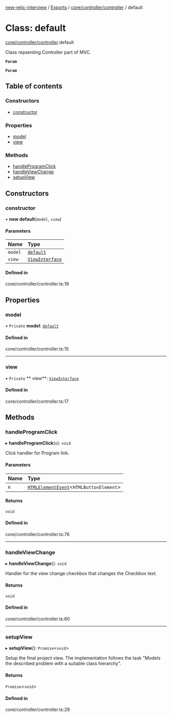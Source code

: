 [new-relic-interview](../README.md) / [Exports](../modules.md)
/ [core/controller/controller](../modules/core_controller_controller.md) /
default

# Class: default

[core/controller/controller](../modules/core_controller_controller.md).default

Class repsenting Controller part of MVC.

**`Param`**

**`Param`**

## Table of contents

### Constructors

- [constructor](core_controller_controller.default.md#constructor)

### Properties

- [model](core_controller_controller.default.md#model)
- [view](core_controller_controller.default.md#view)

### Methods

- [handleProgramClick](core_controller_controller.default.md#handleprogramclick)
- [handleViewChange](core_controller_controller.default.md#handleviewchange)
- [setupView](core_controller_controller.default.md#setupview)

## Constructors

### constructor

• **new default**(`model`, `view`)

#### Parameters

| Name    | Type                                                             |
| :------ | :--------------------------------------------------------------- |
| `model` | [`default`](../interfaces/core_model_iModel.default.md)          |
| `view`  | [`ViewInterface`](../interfaces/core_view_view.ViewInterface.md) |

#### Defined in

core/controller/controller.ts:19

## Properties

### model

• `Private` **model**: [`default`](../interfaces/core_model_iModel.default.md)

#### Defined in

core/controller/controller.ts:15

---

### view

• `Private` **
view**: [`ViewInterface`](../interfaces/core_view_view.ViewInterface.md)

#### Defined in

core/controller/controller.ts:17

## Methods

### handleProgramClick

▸ **handleProgramClick**(`e`): `void`

Click handler for Program link.

#### Parameters

| Name | Type                                                                             |
| :--- | :------------------------------------------------------------------------------- |
| `e`  | [`HTMLElementEvent`](../modules/types.md#htmlelementevent)<`HTMLButtonElement`\> |

#### Returns

`void`

#### Defined in

core/controller/controller.ts:76

---

### handleViewChange

▸ **handleViewChange**(): `void`

Handler for the view change checkbox that changes the Checkbox text.

#### Returns

`void`

#### Defined in

core/controller/controller.ts:60

---

### setupView

▸ **setupView**(): `Promise`<`void`\>

Setup the final project view. The implementation follows the task "Models the
described problem with a suitable class hierarchy".

#### Returns

`Promise`<`void`\>

#### Defined in

core/controller/controller.ts:29
